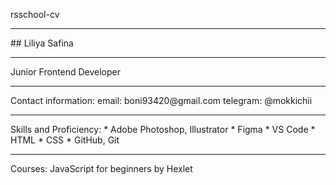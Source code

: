 rsschool-cv
<hr>
## Liliya Safina
<hr>
Junior Frontend Developer
<hr>
Contact information:
email: boni93420@gmail.com
telegram: @mokkichii
<hr>
Skills and Proficiency:
* Adobe Photoshop, Illustrator
* Figma
* VS Code
* HTML
* CSS
* GitHub, Git
<hr>
Courses:
JavaScript for beginners by Hexlet